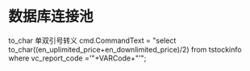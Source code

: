 # 数据库连接池
  to_char
	单双引号转义
 cmd.CommandText = "select to_char((en_uplimited_price+en_downlimited_price)/2) from tstockinfo where vc_report_code ='"+VARCode+"'";
